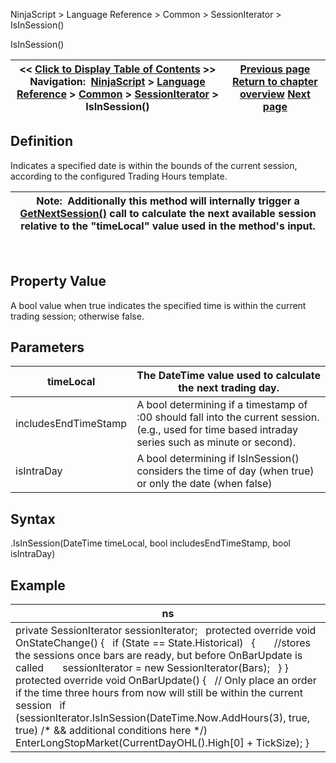 ﻿
NinjaScript > Language Reference > Common > SessionIterator > IsInSession()

IsInSession()

| << [Click to Display Table of Contents](isinsession.md) >> **Navigation:**     [NinjaScript](ninjascript-1.md) > [Language Reference](language_reference_wip-1.md) > [Common](common-1.md) > [SessionIterator](sessioniterator-1.md) > IsInSession() | [Previous page](gettradingdayendlocal-1.md) [Return to chapter overview](sessioniterator-1.md) [Next page](isnewsession-1.md) |
| --- | --- |
## Definition
Indicates a specified date is within the bounds of the current session, according to the configured Trading Hours template.
 

| Note:  Additionally this method will internally trigger a [GetNextSession()](getnextsession-1.md) call to calculate the next available session relative to the "timeLocal" value used in the method's input. |
| --- |
 
## Property Value
A bool value when true indicates the specified time is within the current trading session; otherwise false.
 
## Parameters

| timeLocal | The DateTime value used to calculate the next trading day. |
| --- | --- |
| includesEndTimeStamp | A bool determining if a timestamp of <n>:00 should fall into the current session. (e.g., used for time based intraday series such as minute or second). |
| isIntraDay | A bool determining if IsInSession() considers the time of day (when true) or only the date (when false) |

## Syntax
<SessionIterator>.IsInSession(DateTime timeLocal, bool includesEndTimeStamp, bool isIntraDay)
 
## 
## Example

| ns |
| --- |
| private SessionIterator sessionIterator;   protected override void OnStateChange() {    if (State == State.Historical)    {        //stores the sessions once bars are ready, but before OnBarUpdate is called        sessionIterator = new SessionIterator(Bars);    } }   protected override void OnBarUpdate() {    // Only place an order if the time three hours from now will still be within the current session    if (sessionIterator.IsInSession(DateTime.Now.AddHours(3), true, true) /* && additional conditions here */)        EnterLongStopMarket(CurrentDayOHL().High[0] + TickSize); } |
